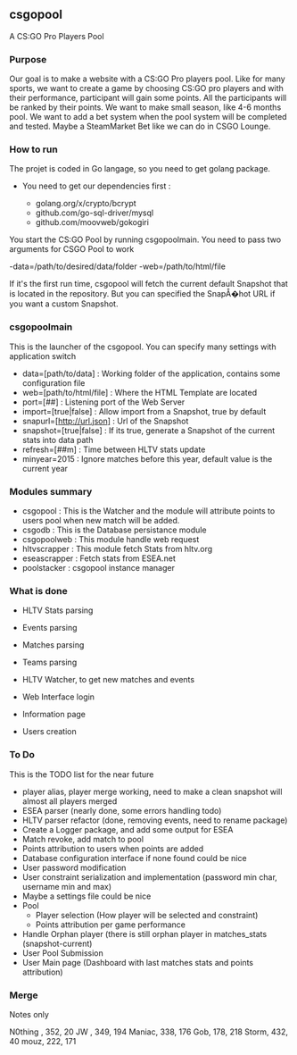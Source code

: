## csgopool
A CS:GO Pro Players Pool

### Purpose

Our goal is to make a website with a CS:GO Pro players pool. Like for many sports, we want to create a game by choosing CS:GO pro players and with their
 performance, participant will gain some points. All the participants will be ranked by their points. We want to make small season, like 4-6 months pool.
 We want to add a bet system when the pool system will be completed and tested. Maybe a SteamMarket Bet like we can do in CSGO Lounge.

### How to run

The projet is coded in Go langage, so you need to get golang package.

  - You need to get our dependencies first : 
	
	- golang.org/x/crypto/bcrypt
	- github.com/go-sql-driver/mysql
	- github.com/moovweb/gokogiri
	
You start the CS:GO Pool by running csgopoolmain. You need to pass two arguments for CSGO Pool to work

  -data=/path/to/desired/data/folder
  -web=/path/to/html/file
 
If it's the first run time, csgopool will fetch the current default Snapshot that is located in the repository. But you can specified the SnapÅ�hot URL if you want a custom Snapshot.

### csgopoolmain
This is the launcher of the csgopool.
You can specify many settings with application switch

  - data=[path/to/data] : Working folder of the application, contains some configuration file
  - web=[path/to/html/file] : Where the HTML Template are located
  - port=[##] : Listening port of the Web Server
  - import=[true|false] : Allow import from a Snapshot, true by default
  - snapurl=[http://url.json] : Url of the Snapshot
  - snapshot=[true|false] : If its true, generate a Snapshot of the current stats into data path
  - refresh=[##m] : Time between HLTV stats update
  - minyear=2015 : Ignore matches before this year, default value is the current year
  

### Modules summary
  
  - csgopool : This is the Watcher and the module will attribute points to users pool when new match will be added.
  - csgodb : This is the Database persistance module
  - csgopoolweb : This module handle web request
  - hltvscrapper : This module fetch Stats from hltv.org
  - eseascrapper : Fetch stats from ESEA.net
  - poolstacker : csgopool instance manager
  
### What is done

  - HLTV Stats parsing
  - Events parsing
  - Matches parsing
  - Teams parsing
  
  - HLTV Watcher, to get new matches and events

  - Web Interface login
  - Information page
  - Users creation
  
### To Do

This is the TODO list for the near future

  - player alias, player merge working, need to make a clean snapshot will almost all players merged
  - ESEA parser (nearly done, some errors handling todo)
  - HLTV parser refactor (done, removing events, need to rename package)
  - Create a Logger package, and add some output for ESEA
  - Match revoke, add match to pool
  - Points attribution to users when points are added
  - Database configuration interface if none found could be nice
  - User password modification
  - User constraint serialization and implementation (password min char, username min and max)
  - Maybe a settings file could be nice
  - Pool
    - Player selection (How player will be selected and constraint)
    - Points attribution per game performance
  - Handle Orphan player (there is still orphan player in matches_stats (snapshot-current)
  - User Pool Submission
  - User Main page (Dashboard with last matches stats and points attribution)

  
### Merge
Notes only

N0thing , 352, 20
JW , 349, 194
Maniac, 338, 176
Gob, 178, 218
Storm, 432, 40
mouz, 222, 171

